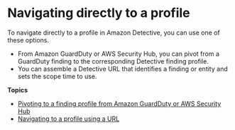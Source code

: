 # Navigating directly to a profile<a name="navigate-to-profile"></a>

To navigate directly to a profile in Amazon Detective, you can use one of these options\.
+ From Amazon GuardDuty or AWS Security Hub, you can pivot from a GuardDuty finding to the corresponding Detective finding profile\.
+ You can assemble a Detective URL that identifies a finding or entity and sets the scope time to use\.

**Topics**
+ [Pivoting to a finding profile from Amazon GuardDuty or AWS Security Hub](profile-pivot-from-service.md)
+ [Navigating to a profile using a URL](profile-navigate-url.md)